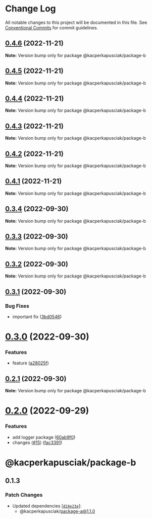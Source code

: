 # Change Log

All notable changes to this project will be documented in this file.
See [Conventional Commits](https://conventionalcommits.org) for commit guidelines.

## [0.4.6](https://github.com/kacperkapusciak/monorepo-playground/compare/@kacperkapusciak/package-b@0.4.5...@kacperkapusciak/package-b@0.4.6) (2022-11-21)

**Note:** Version bump only for package @kacperkapusciak/package-b

## [0.4.5](https://github.com/kacperkapusciak/monorepo-playground/compare/@kacperkapusciak/package-b@0.4.4...@kacperkapusciak/package-b@0.4.5) (2022-11-21)

**Note:** Version bump only for package @kacperkapusciak/package-b

## [0.4.4](https://github.com/kacperkapusciak/semantic-release-playground/compare/@kacperkapusciak/package-b@0.4.3...@kacperkapusciak/package-b@0.4.4) (2022-11-21)

**Note:** Version bump only for package @kacperkapusciak/package-b

## [0.4.3](https://github.com/kacperkapusciak/semantic-release-playground/compare/@kacperkapusciak/package-b@0.4.2...@kacperkapusciak/package-b@0.4.3) (2022-11-21)

**Note:** Version bump only for package @kacperkapusciak/package-b

## [0.4.2](https://github.com/kacperkapusciak/semantic-release-playground/compare/@kacperkapusciak/package-b@0.4.1...@kacperkapusciak/package-b@0.4.2) (2022-11-21)

**Note:** Version bump only for package @kacperkapusciak/package-b

## [0.4.1](https://github.com/kacperkapusciak/semantic-release-playground/compare/@kacperkapusciak/package-b@0.4.0...@kacperkapusciak/package-b@0.4.1) (2022-11-21)

**Note:** Version bump only for package @kacperkapusciak/package-b

## [0.3.4](https://github.com/kacperkapusciak/semantic-release-playground/compare/@kacperkapusciak/package-b@0.3.3...@kacperkapusciak/package-b@0.3.4) (2022-09-30)

**Note:** Version bump only for package @kacperkapusciak/package-b

## [0.3.3](https://github.com/kacperkapusciak/semantic-release-playground/compare/@kacperkapusciak/package-b@0.3.2...@kacperkapusciak/package-b@0.3.3) (2022-09-30)

**Note:** Version bump only for package @kacperkapusciak/package-b

## [0.3.2](https://github.com/kacperkapusciak/semantic-release-playground/compare/@kacperkapusciak/package-b@0.3.1...@kacperkapusciak/package-b@0.3.2) (2022-09-30)

**Note:** Version bump only for package @kacperkapusciak/package-b

## [0.3.1](https://github.com/kacperkapusciak/semantic-release-playground/compare/@kacperkapusciak/package-b@0.3.0...@kacperkapusciak/package-b@0.3.1) (2022-09-30)

### Bug Fixes

- important fix ([3bd0546](https://github.com/kacperkapusciak/semantic-release-playground/commit/3bd0546025fa1094dfdc873fef35a557b45fde7d))

# [0.3.0](https://github.com/kacperkapusciak/semantic-release-playground/compare/@kacperkapusciak/package-b@0.2.1...@kacperkapusciak/package-b@0.3.0) (2022-09-30)

### Features

- feature ([a28025f](https://github.com/kacperkapusciak/semantic-release-playground/commit/a28025f34cec6d825c729240978cf05366cae84c))

## [0.2.1](https://github.com/kacperkapusciak/semantic-release-playground/compare/@kacperkapusciak/package-b@0.2.0...@kacperkapusciak/package-b@0.2.1) (2022-09-30)

**Note:** Version bump only for package @kacperkapusciak/package-b

# [0.2.0](https://github.com/kacperkapusciak/semantic-release-playground/compare/@kacperkapusciak/package-b@0.1.3...@kacperkapusciak/package-b@0.2.0) (2022-09-29)

### Features

- add logger package ([60ab9f0](https://github.com/kacperkapusciak/semantic-release-playground/commit/60ab9f0fb49c7c8686964f0d3fe32c38017faec6))
- changes ([#15](https://github.com/kacperkapusciak/semantic-release-playground/issues/15)) ([fac3391](https://github.com/kacperkapusciak/semantic-release-playground/commit/fac33917a7596b8cd1b367200746ca3b9188edad))

# @kacperkapusciak/package-b

## 0.1.3

### Patch Changes

- Updated dependencies [[`d24e23e`](https://github.com/kacperkapusciak/changesets-playground/commit/d24e23e6d8621548e1a3f9836c9877b06773576f)]:
  - @kacperkapusciak/package-a@1.1.0
